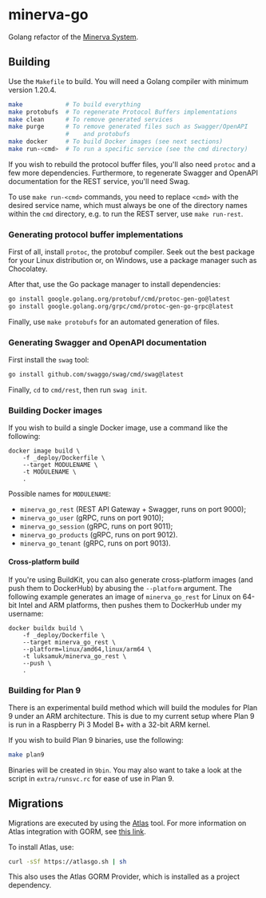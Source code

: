 # minerva-go

Golang refactor of the [Minerva System](https://minerva-system.github.io/minerva-system/).

## Building

Use the `Makefile` to build. You will need a Golang compiler with minimum
version 1.20.4.

```bash
make            # To build everything
make protobufs  # To regenerate Protocol Buffers implementations
make clean      # To remove generated services
make purge      # To remove generated files such as Swagger/OpenAPI
                #    and protobufs
make docker     # To build Docker images (see next sections)
make run-<cmd>  # To run a specific service (see the cmd directory)
```

If you wish to rebuild the protocol buffer files, you'll also need `protoc`
and a few more dependencies. Furthermore, to regenerate Swagger and OpenAPI
documentation for the REST service, you'll need Swag.

To use `make run-<cmd>` commands, you need to replace `<cmd>` with the desired
service name, which must always be one of the directory names within the `cmd`
directory, e.g. to run the REST server, use `make run-rest`.

<!-- ```bash -->
<!-- go install github.com/mitranim/gow@latest -->
<!-- ``` -->

### Generating protocol buffer implementations

First of all, install `protoc`, the protobuf compiler. Seek out the best
package for your Linux distribution or, on Windows, use a package manager
such as Chocolatey.

After that, use the Go package manager to install dependencies:

```bash
go install google.golang.org/protobuf/cmd/protoc-gen-go@latest
go install google.golang.org/grpc/cmd/protoc-gen-go-grpc@latest
```

Finally, use `make protobufs` for an automated generation of files.

### Generating Swagger and OpenAPI documentation

First install the `swag` tool:

```bash
go install github.com/swaggo/swag/cmd/swag@latest
```

Finally, `cd` to `cmd/rest`, then run `swag init`.

### Building Docker images

If you wish to build a single Docker image, use a command like the
following:

```
docker image build \
	-f _deploy/Dockerfile \
	--target MODULENAME \
	-t MODULENAME \
	.
```

Possible names for `MODULENAME`:

- `minerva_go_rest` (REST API Gateway + Swagger, runs on port 9000);
- `minerva_go_user` (gRPC, runs on port 9010);
- `minerva_go_session` (gRPC, runs on port 9011);
- `minerva_go_products` (gRPC, runs on port 9012).
- `minerva_go_tenant` (gRPC, runs on port 9013).

#### Cross-platform build

If you're using BuildKit, you can also generate cross-platform images
(and push them to DockerHub) by abusing the `--platform` argument.
The following example generates an image of `minerva_go_rest` for
Linux on 64-bit Intel and ARM platforms, then pushes them to
DockerHub under my username:

```
docker buildx build \
	-f _deploy/Dockerfile \
	--target minerva_go_rest \
	--platform=linux/amd64,linux/arm64 \
	-t luksamuk/minerva_go_rest \
	--push \
	.
```

### Building for Plan 9

There is an experimental build method which will build the modules for Plan 9
under an ARM architecture. This is due to my current setup where Plan 9 is
run in a Raspberry Pi 3 Model B+ with a 32-bit ARM kernel.

If you wish to build Plan 9 binaries, use the following:

```bash
make plan9
```

Binaries will be created in `9bin`. You may also want to take a look at the
script in `extra/runsvc.rc` for ease of use in Plan 9.

## Migrations

Migrations are executed by using the [Atlas](https://atlasgo.io/) tool.
For more information on Atlas integration with GORM, see [this link](https://atlasgo.io/guides/orms/gorm).

To install Atlas, use:

```bash
curl -sSf https://atlasgo.sh | sh
```

This also uses the Atlas GORM Provider, which is installed as a project dependency.

